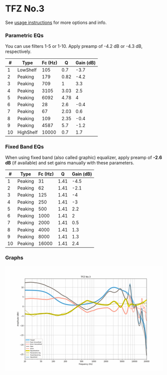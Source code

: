 # TFZ No.3
See [usage instructions](https://github.com/jaakkopasanen/AutoEq#usage) for more options and info.

### Parametric EQs
You can use filters 1-5 or 1-10. Apply preamp of -4.2 dB or -4.3 dB, respectively.

|   # | Type      |   Fc (Hz) |    Q |   Gain (dB) |
|-----|-----------|-----------|------|-------------|
|   1 | LowShelf  |       105 | 0.7  |        -3.7 |
|   2 | Peaking   |       179 | 0.82 |        -4.2 |
|   3 | Peaking   |       709 | 1    |         3.3 |
|   4 | Peaking   |      3105 | 3.03 |         2.5 |
|   5 | Peaking   |      6092 | 4.78 |         4   |
|   6 | Peaking   |        28 | 2.6  |        -0.4 |
|   7 | Peaking   |        67 | 2.03 |         0.6 |
|   8 | Peaking   |       109 | 2.35 |        -0.4 |
|   9 | Peaking   |      4587 | 5.7  |        -1.2 |
|  10 | HighShelf |     10000 | 0.7  |         1.7 |

### Fixed Band EQs
When using fixed band (also called graphic) equalizer, apply preamp of **-2.6 dB** (if available) and set gains manually with these parameters.

|   # | Type    |   Fc (Hz) |    Q |   Gain (dB) |
|-----|---------|-----------|------|-------------|
|   1 | Peaking |        31 | 1.41 |        -4.5 |
|   2 | Peaking |        62 | 1.41 |        -2.1 |
|   3 | Peaking |       125 | 1.41 |        -4   |
|   4 | Peaking |       250 | 1.41 |        -3   |
|   5 | Peaking |       500 | 1.41 |         2.2 |
|   6 | Peaking |      1000 | 1.41 |         2   |
|   7 | Peaking |      2000 | 1.41 |         0.5 |
|   8 | Peaking |      4000 | 1.41 |         1.3 |
|   9 | Peaking |      8000 | 1.41 |         1.3 |
|  10 | Peaking |     16000 | 1.41 |         2.4 |

### Graphs
![](./TFZ%20No.3.png)
